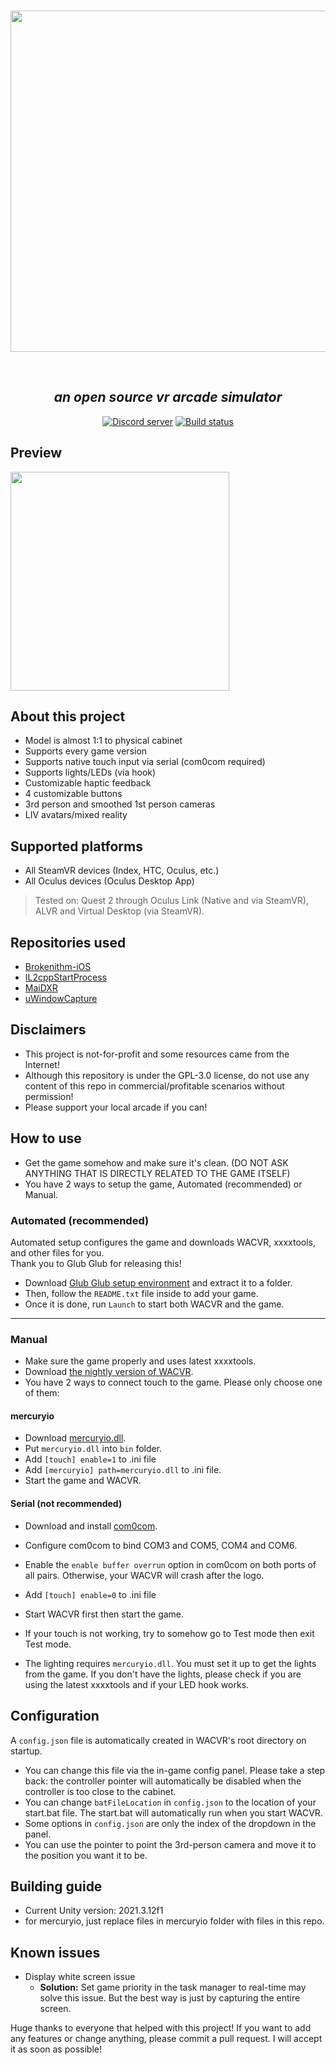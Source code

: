 <div align="center">
	<br/>
	<p>
    <img src="https://github.com/xiaopeng12138/WACVR/blob/main/PreviewImages/WACVR-LOGO.png?raw=true" width="546" />
	</p>
  <br/>
  <p>
    <h2><i>
      an open source vr arcade simulator
    </i></h2>
  </p>
  <p>
    <a href="https://discord.gg/4aFV5QJWN5"><img src="https://img.shields.io/discord/1028269444780261436?color=5865F2&logo=discord&logoColor=white" alt="Discord server"/></a>
    <a href="https://github.com/xiaopeng12138/WACVR/actions"><img src="https://github.com/xiaopeng12138/WACVR/actions/workflows/build.yml/badge.svg" alt="Build status"/></a>
</div>

## Preview
<img src="https://github.com/xiaopeng12138/WACVR/blob/main/PreviewImages/Preview.png?raw=true" width="350" />

## About this project
- Model is almost 1:1 to physical cabinet
- Supports every game version
- Supports native touch input via serial (com0com required)
- Supports lights/LEDs (via hook)
- Customizable haptic feedback
- 4 customizable buttons
- 3rd person and smoothed 1st person cameras
- LIV avatars/mixed reality

## Supported platforms
- All SteamVR devices (Index, HTC, Oculus, etc.)
- All Oculus devices (Oculus Desktop App)
> Tested on: Quest 2 through Oculus Link (Native and via SteamVR), ALVR and Virtual Desktop (via SteamVR).

## Repositories used
- [Brokenithm-iOS](https://github.com/esterTion/Brokenithm-iOS)
- [IL2cppStartProcess](https://github.com/josh4364/IL2cppStartProcess)
- [MaiDXR](https://github.com/xiaopeng12138/MaiDXR)
- [uWindowCapture](https://github.com/hecomi/uWindowCapture)

## Disclaimers
- This project is not-for-profit and some resources came from the Internet!
- Although this repository is under the GPL-3.0 license, do not use any content of this repo in commercial/profitable scenarios without permission!
- Please support your local arcade if you can!

## How to use
- Get the game somehow and make sure it's clean. (DO NOT ASK ANYTHING THAT IS DIRECTLY RELATED TO THE GAME ITSELF)
- You have 2 ways to setup the game, Automated (recommended) or Manual.

### Automated (recommended)
Automated setup configures the game and downloads WACVR, xxxxtools, and other files for you.  
Thank you to Glub Glub for releasing this!
- Download [Glub Glub setup environment](https://github.com/ArcadeGlubGlub/GameSetup/raw/master/WACCAReverse-GlubGlub.7z) and extract it to a folder.
- Then, follow the `README.txt` file inside to add your game.
- Once it is done, run `Launch` to start both WACVR and the game.

---

### Manual
- Make sure the game properly and uses latest xxxxtools.
- Download [the nightly version of WACVR](https://nightly.link/xiaopeng12138/WACVR/workflows/build/main/artifact.zip).
- You have 2 ways to connect touch to the game. Please only choose one of them:

#### mercuryio
  - Download [mercuryio.dll](https://wacvr.cf/mercuryio.dll).
  - Put ``mercuryio.dll`` into ``bin`` folder.
  - Add ``[touch] enable=1`` to .ini file
  - Add ``[mercuryio] path=mercuryio.dll`` to .ini file.
  - Start the game and WACVR.

#### Serial (not recommended)
  - Download and install [com0com](https://storage.googleapis.com/google-code-archive-downloads/v2/code.google.com/powersdr-iq/setup_com0com_W7_x64_signed.exe).
  - Configure com0com to bind COM3 and COM5, COM4 and COM6.
  - Enable the ``enable buffer overrun`` option in com0com on both ports of all pairs. Otherwise, your WACVR will crash after the logo.
  - Add ``[touch] enable=0`` to .ini file
  - Start WACVR first then start the game.
  - If your touch is not working, try to somehow go to Test mode then exit Test mode.

- The lighting requires ``mercuryio.dll``. You must set it up to get the lights from the game. If you don't have the lights, please check if you are using the latest xxxxtools and if your LED hook works.

## Configuration
A ``config.json`` file is automatically created in WACVR's root directory on startup.

- You can change this file via the in-game config panel. Please take a step back: the controller pointer will automatically be disabled when the controller is too close to the cabinet.
- You can change ``batFileLocation`` in ``config.json`` to the location of your start.bat file. The start.bat will automatically run when you start WACVR. 
- Some options in ``config.json`` are only the index of the dropdown in the panel.
- You can use the pointer to point the 3rd-person camera and move it to the position you want it to be.

## Building guide
- Current Unity version: 2021.3.12f1
- for mercuryio, just replace files in mercuryio folder with files in this repo.

## Known issues
- Display white screen issue
	- **Solution:** Set game priority in the task manager to real-time may solve this issue. But the best way is just by capturing the entire screen.

Huge thanks to everyone that helped with this project!
If you want to add any features or change anything, please commit a pull request. I will accept it as soon as possible!
